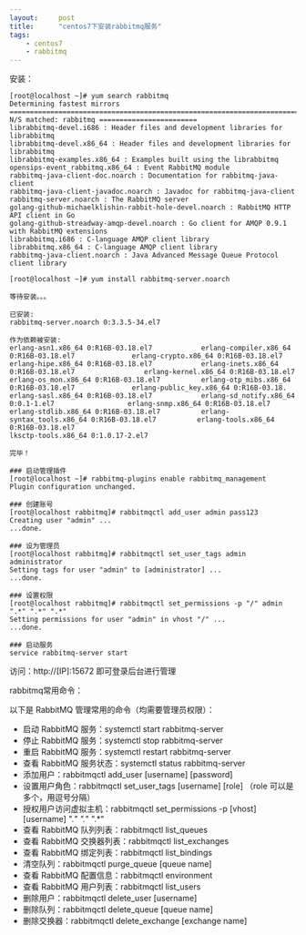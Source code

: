 ```yaml
---
layout:     post
title:      "centos7下安装rabbitmq服务"
tags:
    - centos7
    - rabbitmq
---
```


安装：

    [root@localhost ~]# yum search rabbitmq
    Determining fastest mirrors
    ============================================================================================= N/S matched: rabbitmq ========================
    librabbitmq-devel.i686 : Header files and development libraries for librabbitmq
    librabbitmq-devel.x86_64 : Header files and development libraries for librabbitmq
    librabbitmq-examples.x86_64 : Examples built using the librabbitmq
    opensips-event_rabbitmq.x86_64 : Event RabbitMQ module
    rabbitmq-java-client-doc.noarch : Documentation for rabbitmq-java-client
    rabbitmq-java-client-javadoc.noarch : Javadoc for rabbitmq-java-client
    rabbitmq-server.noarch : The RabbitMQ server
    golang-github-michaelklishin-rabbit-hole-devel.noarch : RabbitMQ HTTP API client in Go
    golang-github-streadway-amqp-devel.noarch : Go client for AMQP 0.9.1 with RabbitMQ extensions
    librabbitmq.i686 : C-language AMQP client library
    librabbitmq.x86_64 : C-language AMQP client library
    rabbitmq-java-client.noarch : Java Advanced Message Queue Protocol client library

    [root@localhost ~]# yum install rabbitmq-server.noarch
    
    等待安装。。。
    
    已安装:
    rabbitmq-server.noarch 0:3.3.5-34.el7
    
    作为依赖被安装:
    erlang-asn1.x86_64 0:R16B-03.18.el7            erlang-compiler.x86_64 0:R16B-03.18.el7              erlang-crypto.x86_64 0:R16B-03.18.el7
    erlang-hipe.x86_64 0:R16B-03.18.el7            erlang-inets.x86_64 0:R16B-03.18.el7                 erlang-kernel.x86_64 0:R16B-03.18.el7
    erlang-os_mon.x86_64 0:R16B-03.18.el7          erlang-otp_mibs.x86_64 0:R16B-03.18.el7              erlang-public_key.x86_64 0:R16B-03.18.
    erlang-sasl.x86_64 0:R16B-03.18.el7            erlang-sd_notify.x86_64 0:0.1-1.el7                  erlang-snmp.x86_64 0:R16B-03.18.el7   
    erlang-stdlib.x86_64 0:R16B-03.18.el7          erlang-syntax_tools.x86_64 0:R16B-03.18.el7          erlang-tools.x86_64 0:R16B-03.18.el7  
    lksctp-tools.x86_64 0:1.0.17-2.el7

    完毕！

    ### 启动管理插件
    [root@localhost ~]# rabbitmq-plugins enable rabbitmq_management
    Plugin configuration unchanged.

    ### 创建账号
    [root@localhost rabbitmq]# rabbitmqctl add_user admin pass123
    Creating user "admin" ...
    ...done.

    ### 设为管理员
    [root@localhost rabbitmq]# rabbitmqctl set_user_tags admin administrator
    Setting tags for user "admin" to [administrator] ...
    ...done.

    ### 设置权限
    [root@localhost rabbitmq]# rabbitmqctl set_permissions -p "/" admin ".*" ".*" ".*"
    Setting permissions for user "admin" in vhost "/" ...
    ...done.

    ### 启动服务
    service rabbitmq-server start

访问：http://[IP]:15672 即可登录后台进行管理

rabbitmq常用命令：



以下是 RabbitMQ 管理常用的命令（均需要管理员权限）：

* 启动 RabbitMQ 服务：systemctl start rabbitmq-server
* 停止 RabbitMQ 服务：systemctl stop rabbitmq-server
* 重启 RabbitMQ 服务：systemctl restart rabbitmq-server
* 查看 RabbitMQ 服务状态：systemctl status rabbitmq-server
* 添加用户：rabbitmqctl add_user [username] [password]
* 设置用户角色：rabbitmqctl set_user_tags [username] [role] （role 可以是多个，用逗号分隔）
* 授权用户访问虚拟主机：rabbitmqctl set_permissions -p [vhost] [username] ".*" ".*" ".*"
* 查看 RabbitMQ 队列列表：rabbitmqctl list_queues
* 查看 RabbitMQ 交换器列表：rabbitmqctl list_exchanges
* 查看 RabbitMQ 绑定列表：rabbitmqctl list_bindings
* 清空队列：rabbitmqctl purge_queue [queue name]
* 查看 RabbitMQ 配置信息：rabbitmqctl environment
* 查看 RabbitMQ 用户列表：rabbitmqctl list_users
* 删除用户：rabbitmqctl delete_user [username]
* 删除队列：rabbitmqctl delete_queue [queue name]
* 删除交换器：rabbitmqctl delete_exchange [exchange name]


